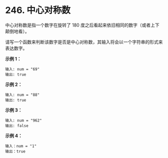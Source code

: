# 246. 中心对称数

中心对称数是指一个数字在旋转了 180 度之后看起来依旧相同的数字（或者上下颠倒地看）。

请写一个函数来判断该数字是否是中心对称数，其输入将会以一个字符串的形式来表达数字。

**示例 1：**

```()
输入: num = "69"
输出: true
```

**示例 2：**

```()
输入: num = "88"
输出: true
```

**示例 3：**

```()
输入: num = "962"
输出: false
```

**示例 4：**

```()
输入：num = "1"
输出：true
```
